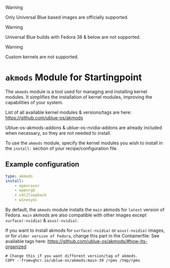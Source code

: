 > [!WARNING]  
> Only Universal Blue based images are officially supported.

> [!WARNING]  
> Universal Blue builds with Fedora 38 & below are not supported.

> [!WARNING]  
> Custom kernels are not supported.

# `akmods` Module for Startingpoint

The `akmods` module is a tool used for managing and installing kernel modules. It simplifies the installation of kernel modules, improving the capabilities of your system.

List of all available kernel modules & versions/tags are here:
https://github.com/ublue-os/akmods

Ublue-os-akmods-addons & ublue-os-nvidia-addons are already included when necessary, so they are not needed to install.

To use the `akmods` module, specify the kernel modules you wish to install in the `install:` section of your recipe/configuration file.

## Example configuration
```yaml
type: akmods
install:
    - openrazer
    - openrgb
    - v4l2loopback
    - winesync
```
 
By default, the `akmods` module installs the `main` akmods for `latest` version of Fedora.
`main` akmods are also compatible with other images except `surface(-nvidia)` & `asus(-nvidia)`.

If you want to install akmods for `surface(-nvidia)` or `asus(-nvidia)` images, or for `older version of Fedora`, change this part in the Containerfile:
See available tags here: https://github.com/ublue-os/akmods/#how-its-organized

```
# Change this if you want different version/tag of akmods.
COPY --from=ghcr.io/ublue-os/akmods:main-39 /rpms /tmp/rpms
```

